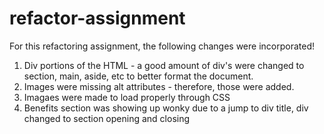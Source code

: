 # refactor-assignment

For this refactoring assignment, the following changes were incorporated!
1. Div portions of the HTML - a good amount of div's were changed to section, main, aside, etc to better format the document.
2. Images were missing alt attributes - therefore, those were added.
3. Imagaes were made to load properly through CSS
4. Benefits section was showing up wonky due to a jump to div title, div changed to section opening and closing
